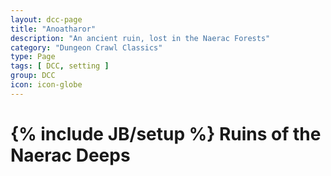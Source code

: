 ```yaml
---
layout: dcc-page
title: "Anoatharor"
description: "An ancient ruin, lost in the Naerac Forests"
category: "Dungeon Crawl Classics"
type: Page
tags: [ DCC, setting ]
group: DCC
icon: icon-globe
---
```

{% include JB/setup %}
Ruins of the Naerac Deeps
==========

